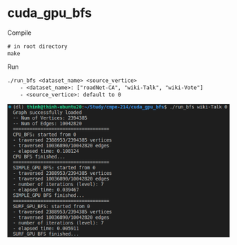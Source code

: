 # cuda_gpu_bfs

Compile
```
# in root directory
make
```

Run
```
./run_bfs <dataset_name> <source_vertice>
    - <dataset_name>: ["roadNet-CA", "wiki-Talk", "wiki-Vote"]
    - <source_vertice>: default to 0
```

![Alt text](/output/sample_output.png "output")
